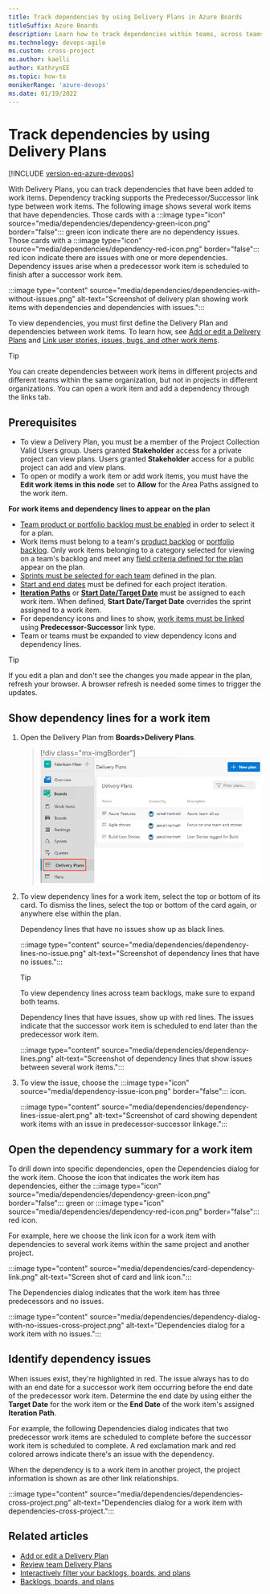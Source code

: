 ```yaml
---
title: Track dependencies by using Delivery Plans in Azure Boards 
titleSuffix: Azure Boards
description: Learn how to track dependencies within teams, across teams, and across projects by using Delivery Plans in Azure Boards.
ms.technology: devops-agile
ms.custom: cross-project  
ms.author: kaelli
author: KathrynEE
ms.topic: how-to
monikerRange: 'azure-devops'
ms.date: 01/19/2022
---
```




# Track dependencies by using Delivery Plans 

[!INCLUDE [version-eq-azure-devops](../../includes/version-eq-azure-devops.md)] 

With Delivery Plans, you can track dependencies that have been added to work items. Dependency tracking supports the Predecessor/Successor link type between work items. The following image shows several work items that have dependencies. Those cards with a :::image type="icon" source="media/dependencies/dependency-green-icon.png" border="false"::: green icon indicate there are no dependency issues. Those cards with a :::image type="icon" source="media/dependencies/dependency-red-icon.png" border="false"::: red icon indicate there are issues with one or more dependencies. Dependency issues arise when a predecessor work item is scheduled to finish after a successor work item. 

:::image type="content" source="media/dependencies/dependencies-with-without-issues.png" alt-text="Screenshot of delivery plan showing work items with dependencies and dependencies with issues.":::

To view dependencies, you must first define the Delivery Plan and dependencies between work items. To learn how, see [Add or edit a Delivery Plans](add-edit-delivery-plan.md) and [Link user stories, issues, bugs, and other work items](../backlogs/add-link.md#link-several-work-items). 
 

> [!TIP]  
> You can create dependencies between work items in different projects and different teams within the same organization, but not in projects in different organizations. You can open a work item and add a dependency through the links tab. 

## Prerequisites

- To view a Delivery Plan, you must be a member of the Project Collection Valid Users group. Users granted **Stakeholder** access for a private project can view plans. Users granted **Stakeholder** access for a public project can add and view plans.  
- To open or modify a work item or add work items, you must have the **Edit work items in this node** set to **Allow** for the Area Paths assigned to the work item.  

**For work items and dependency lines to appear on the plan** 
- [Team product or portfolio backlog must be enabled](../../organizations/settings/select-backlog-navigation-levels.md) in order to select it for a plan. 
- Work items must belong to a team's [product backlog](../backlogs/create-your-backlog.md) or [portfolio backlog](../backlogs/define-features-epics.md). Only work items belonging to a category selected for viewing on a team's backlog and meet any [field criteria defined for the plan](add-edit-delivery-plan.md#field-criteria) appear on the plan. 
- [Sprints must be selected for each team](../../organizations/settings/set-iteration-paths-sprints.md#select-team-sprints-and-set-the-default-iteration-path) defined in the plan.
- [Start and end dates](../../organizations/settings/set-iteration-paths-sprints.md#add-iterations-and-set-iteration-dates) must be defined for each project iteration.
- [**Iteration Paths**](../sprints/assign-work-sprint.md) or [**Start Date/Target Date**](../queries/query-by-date-or-current-iteration.md#date-and-iteration-path-fields) must be assigned to each work item. When defined, **Start Date/Target Date** overrides the sprint assigned to a work item. 
- For dependency icons and lines to show, [work items must be linked](../backlogs/add-link.md) using **Predecessor-Successor** link type. 
- Team or teams must be expanded to view dependency icons and dependency lines. 

> [!TIP]  
> If you edit a plan and don't see the changes you made appear in the plan, refresh your browser. A browser refresh is needed some times to trigger the updates.  

## Show dependency lines for a work item 

1. Open the Delivery Plan from **Boards>Delivery Plans**. 

	> [!div class="mx-imgBorder"]  
	> ![Screenshot to Open Boards>Plans.](media/plans/open-plans.png) 

1. To view dependency lines for a work item, select the top or bottom of its card. To dismiss the lines, select the top or bottom of the card again, or anywhere else within the plan. 

	Dependency lines that have no issues show up as black lines. 

	:::image type="content" source="media/dependencies/dependency-lines-no-issue.png" alt-text="Screenshot of dependency lines that have no issues.":::

	> [!TIP]    
	> To view dependency lines across team backlogs, make sure to expand both teams.  

	Dependency lines that have issues, show up with red lines. The issues indicate that the successor work item is scheduled to end later than the predecessor work item.  

	:::image type="content" source="media/dependencies/dependency-lines.png" alt-text="Screenshot of dependency lines that show issues between several work items.":::

1. To view the issue, choose the :::image type="icon" source="media/dependency-issue-icon.png" border="false"::: icon. 

	:::image type="content" source="media/dependencies/dependency-lines-issue-alert.png" alt-text="Screenshot of card showing dependent work items with an issue in predecessor-successor linkage.":::

 

## Open the dependency summary for a work item 

To drill down into specific dependencies, open the Dependencies dialog for the work item. Choose the icon that indicates the work item has dependencies, either the :::image type="icon" source="media/dependencies/dependency-green-icon.png" border="false"::: green or :::image type="icon" source="media/dependencies/dependency-red-icon.png" border="false"::: red icon.  

For example, here we choose the link icon for a work item with dependencies to several work items within the same project and another project.   

:::image type="content" source="media/dependencies/card-dependency-link.png" alt-text="Screen shot of card and link icon.":::

The Dependencies dialog indicates that the work item has three predecessors and no issues.

:::image type="content" source="media/dependencies/dependency-dialog-with-no-issues-cross-project.png" alt-text="Dependencies dialog for a work item with no issues.":::

## Identify dependency issues 

When issues exist, they're highlighted in red. The issue always has to do with an end date for a successor work item occurring before the end date of the predecessor work item. Determine the end date by using either the **Target Date** for the work item or the **End Date** of the work item's assigned **Iteration Path**. 

For example, the following Dependencies dialog indicates that two predecessor work items are scheduled to complete before the successor work item is scheduled to complete. A red exclamation mark and red colored arrows indicate there's an issue with the dependency.   

When the dependency is to a work item in another project, the project information is shown as are other link relationships. 

:::image type="content" source="media/dependencies/dependencies-cross-project.png" alt-text="Dependencies dialog for a work item with dependencies-cross-project.":::


## Related articles  

- [Add or edit a Delivery Plan](add-edit-delivery-plan.md)
- [Review team Delivery Plans](review-team-plans.md)
- [Interactively filter your backlogs, boards, and plans](../backlogs/filter-backlogs-boards-plans.md)
- [Backlogs, boards, and plans](../backlogs/backlogs-boards-plans.md)  
 
 